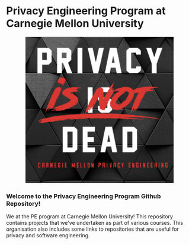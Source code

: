 # Privacy Engineering Program at Carnegie Mellon University

<div style="text-align:center"><img width="400" src="./img/logo.png" /></div>

### Welcome to the Privacy Engineering Program Github Repository!

We at the PE program at Carnegie Mellon University! This repository contains projects that we've undertaken as part of various courses. This organisation also includes some links to repositories that are useful for privacy and software engineering.
